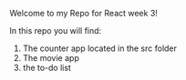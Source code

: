 Welcome to my Repo for React week 3!

In this repo you will find:

1. The counter app located in the src folder
2. The movie app
3. the to-do list 
